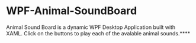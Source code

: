 # WPF-Animal-SoundBoard
Animal Sound Board is a dynamic WPF Desktop Application built with XAML. Click on the buttons to play each of the avalable animal sounds.****
